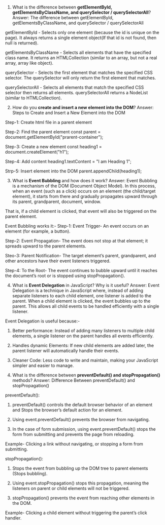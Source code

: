 1. What is the difference between **getElementById, getElementsByClassName, and querySelector / querySelectorAll**?
Answer: The difference between getElementById, getElementsByClassName, and querySelector / querySelectorAll

getElementById - Selects only one element (because the id is unique on the page). It always returns a single element object(If that id is not found, then null is returned).

getElementsByClassName - Selects all elements that have the specified class name. It returns an HTMLCollection (similar to an array, but not a real array, array like object).

querySelector - Selects the first element that matches the specified CSS selector. The querySelector will only return the first element that matches.

querySelectorAll - Selects all elements that match the specified CSS selector then returns all elements. querySelectorAll returns a NodeList (similar to HTMLCollection).


2. How do you **create and insert a new element into the DOM**?
Answer: Steps to Create and Insert a New Element into the DOM

Step-1: Create html file in a parent element
<div id="prarent-container">
</div> 

Step-2: Find the parent element
const parent = document.getElementById("prarent-container");

Step-3: Create a new element
const heading1 = document.createElement("h1");

Step-4: Add content 
heading1.textContent = "I am Heading 1";

Strp-5: Insert element into the DOM
parent.appendChild(heading1);


3. What is **Event Bubbling** and how does it work?
Answer: Event Bubbling is a mechanism of the DOM (Document Object Model). In this process, when an event (such as a click) occurs on an element (the child/target element), it starts from there and gradually propagates upward through its parent, grandparent, document, window.

That is, if a child element is clicked, that event will also be triggered on the parent element.

Event Bubbling works it:-
Step-1: Event Trigger- An event occurs on an element (for example, a button).

Step-2: Event Propagation- The event does not stop at that element; it spreads upward to the parent elements.

Steo-3: Parent Notification- The target element’s parent, grandparent, and other ancestors have their event listeners triggered.

Step-4: To the Root- The event continues to bubble upward until it reaches the document’s root or is stopped using stopPropagation().


4. What is **Event Delegation** in JavaScript? Why is it useful?
Answer: Event Delegation is a technique in JavaScript where, instead of adding separate listeners to each child element, one listener is added to the parent. When a child element is clicked, the event bubbles up to the parent. This allows all child events to be handled efficiently with a single listener. 

Event Delegation is useful because:-

1. Better performance: Instead of adding many listeners to multiple child elements, a single listener on the parent handles all events efficiently.

2. Handles dynamic Elements: If new child elements are added later, the parent listener will automatically handle their events.

3. Cleaner Code: Less code to write and maintain, making your JavaScript simpler and easier to manage.


5. What is the difference between **preventDefault() and stopPropagation()** methods?
Answer: Difference Between preventDefault() and stopPropagation()

preventDefault():
1. preventDefault() controls the default browser behavior of an element and Stops the browser’s default action for an element. 

2. Using event.preventDefault() prevents the browser from navigating.

3. In the case of form submission, using event.preventDefault() stops the form from submitting and prevents the page from reloading.

Example- Clicking a link without navigating, or stopping a form from submitting.


stopPropagation(): 
1. Stops the event from bubbling up the DOM tree to parent elements (Stops bubbling). 

2. Using event.stopPropagation() stops this propagation, meaning the listeners on parent or child elements will not be triggered.

3. stopPropagation() prevents the event from reaching other elements in the DOM.

Example- Clicking a child element without triggering the parent’s click handler.
